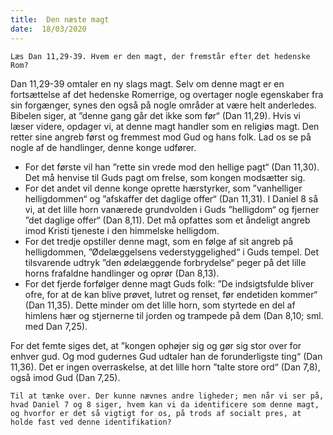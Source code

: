 ```yaml
---
title:  Den næste magt
date:  18/03/2020
---
```


`Læs Dan 11,29-39. Hvem er den magt, der fremstår efter det hedenske Rom?`

Dan 11,29-39 omtaler en ny slags magt. Selv om denne magt er en fortsættelse af det hedenske Romerrige, og overtager nogle egenskaber fra sin forgænger, synes den også på nogle områder at være helt anderledes. Bibelen siger, at ”denne gang går det ikke som før“ (Dan 11,29). Hvis vi læser videre, opdager vi, at denne magt handler som en religiøs magt. Den retter sine angreb først og fremmest mod Gud og hans folk. Lad os se på nogle af de handlinger, denne konge udfører.

- For det første vil han ”rette sin vrede mod den hellige pagt“ (Dan 11,30). Det må henvise til Guds pagt om frelse, som kongen modsætter sig.
- For det andet vil denne konge oprette hærstyrker, som ”vanhelliger helligdommen“ og ”afskaffer det daglige offer“ (Dan 11,31). I Daniel 8 så vi, at det lille horn vanærede grundvolden i Guds ”helligdom“ og fjerner ”det daglige offer“ (Dan 8,11). Det må opfattes som et åndeligt angreb imod Kristi tjeneste i den himmelske helligdom.
- For det tredje opstiller denne magt, som en følge af sit angreb på helligdommen, ”Ødelæggelsens vederstyggelighed“ i Guds tempel. Det tilsvarende udtryk ”den ødelæggende forbrydelse“ peger på det lille horns frafaldne handlinger og oprør (Dan 8,13).
- For det fjerde forfølger denne magt Guds folk: ”De indsigtsfulde bliver ofre, for at de kan blive prøvet, lutret og renset, før endetiden kommer“ (Dan 11,35). Dette minder om det lille horn, som styrtede en del af himlens hær og stjernerne til jorden og trampede på dem (Dan 8,10; sml. med Dan 7,25).

For det femte siges det, at ”kongen ophøjer sig og gør sig stor over for enhver gud. Og mod gudernes Gud udtaler han de forunderligste ting“ (Dan 11,36). Det er ingen overraskelse, at det lille horn ”talte store ord“ (Dan 7,8), også imod Gud (Dan 7,25).

`Til at tænke over. Der kunne nævnes andre ligheder; men når vi ser på, hvad Daniel 7 og 8 siger, hvem kan vi da identificere som denne magt, og hvorfor er det så vigtigt for os, på trods af socialt pres, at holde fast ved denne identifikation?`